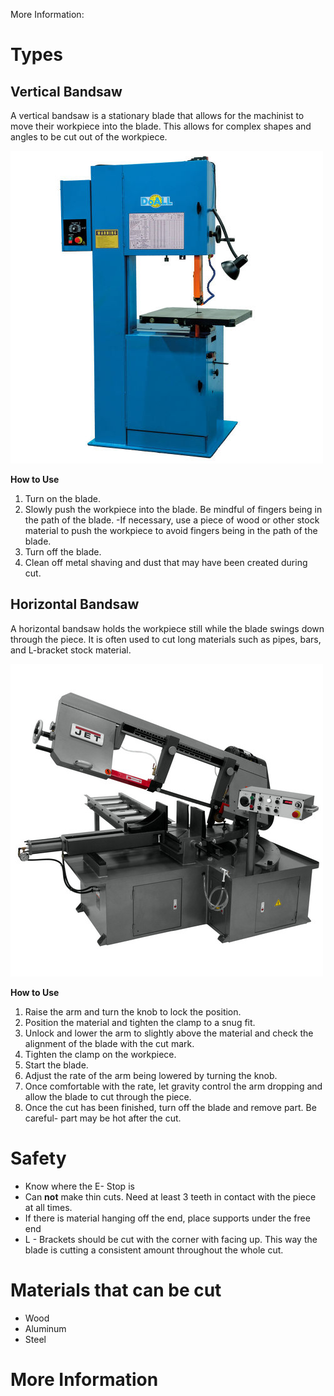 <!-- TITLE: Bandsaw -->
<!-- SUBTITLE: A Bandsaw is a power saw with a long blade that can make either horizontal or vertical cuts. It can cut a variety of materials with different sizes. -->

More Information: 

# Types
## Vertical Bandsaw
A vertical bandsaw is a stationary blade that allows for the machinist to move their workpiece into the blade. This allows for complex shapes and angles to be cut out of the workpiece.

![Vertical Bandsaw](/uploads/vertical-bandsaw.jpg "Vertical Bandsaw")

__How to Use__
1. Turn on the blade.
2. Slowly push the workpiece into the blade. Be mindful of fingers being in the path of the blade. 
-If necessary, use a piece of wood or other stock material to push the workpiece to avoid fingers being in the path of the blade.
3. Turn off the blade.
4. Clean off metal shaving and dust that may have been created during cut.

## Horizontal Bandsaw
A horizontal bandsaw holds the workpiece still while the blade swings down through the piece. It is often used to cut long materials such as pipes, bars, and L-bracket stock material.

![Horizontal Bandsaw](/uploads/horizontal-bandsaw.jpg "Horizontal Bandsaw")

__How to Use__
1. Raise the arm and turn the knob to lock the position.
2. Position the material and tighten the clamp to a snug fit.
3. Unlock and lower the arm to slightly above the material and check the alignment of the blade with the cut mark.
4. Tighten the clamp on the workpiece.
5. Start the blade.
6. Adjust the rate of the arm being lowered by turning the knob.
7. Once comfortable with the rate, let gravity control the arm dropping and allow the blade to cut through the piece.
8. Once the cut has been finished, turn off the blade and remove part. Be careful- part may be hot after the cut.
# Safety
* Know where the E- Stop is
* Can __not__ make thin cuts. Need at least 3 teeth in contact with the piece at all times.
* If there is material hanging off the end, place supports under the free end
* L - Brackets should be cut with the corner with facing up. This way the blade is cutting a consistent amount throughout the whole cut.
# Materials that can be cut
* Wood
* Aluminum
* Steel
# More Information

